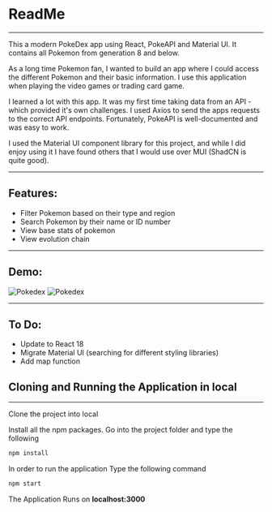 # ReadMe
---

This a modern PokeDex app using React, PokeAPI and Material UI. It contains all Pokemon from generation 8 and below.

As a long time Pokemon fan, I wanted to build an app where I could access the different Pokemon and their basic information. I use this application when playing the video games or trading card game. 

I learned a lot with this app. It was my first time taking data from an API - which provided it's own challenges. I used Axios to send the apps requests to the correct API endpoints. Fortunately, PokeAPI is well-documented and was easy to work. 

I used the Material UI component library for this project, and while I did enjoy using it I have found others that I would use over MUI (ShadCN is quite good). 

---

## Features:

- Filter Pokemon based on their type and region
- Search Pokemon by their name or ID number
- View base stats of pokemon
- View evolution chain

---

## Demo:

![Pokedex](./public/demo/pokedexDemo1.gif)
![Pokedex](./public/demo/pokedexDemo2.gif)

---
## To Do:

- Update to React 18
- Migrate Material UI (searching for different styling libraries)
- Add map function

## Cloning and Running the Application in local
---
Clone the project into local

Install all the npm packages. Go into the project folder and type the following 

```bash
npm install
```

In order to run the application Type the following command

```bash
npm start
```

The Application Runs on **localhost:3000**

